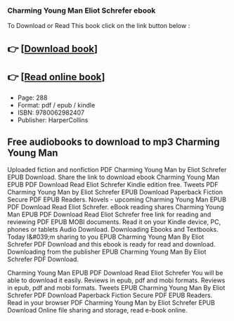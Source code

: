 ### Charming Young Man Eliot Schrefer ebook

To Download or Read This book click on the link button below :

## 👉  [**[Download book](http://get-pdfs.com/download.php?group=book&from=github.com&id=717037&lnk=1063 "Download book")**]

## 👉  [**[Read online book](http://get-pdfs.com/download.php?group=book&from=github.com&id=717037&lnk=1063 "Read online book")**]


* Page: 288
* Format: pdf / epub / kindle
* ISBN: 9780062982407
* Publisher: HarperCollins



## Free audiobooks to download to mp3 Charming Young Man


Uploaded fiction and nonfiction PDF Charming Young Man by Eliot Schrefer EPUB Download. Share the link to download ebook Charming Young Man EPUB PDF Download Read Eliot Schrefer Kindle edition free. Tweets PDF Charming Young Man by Eliot Schrefer EPUB Download Paperback Fiction Secure PDF EPUB Readers. Novels - upcoming Charming Young Man EPUB PDF Download Read Eliot Schrefer. eBook reading shares Charming Young Man EPUB PDF Download Read Eliot Schrefer free link for reading and reviewing PDF EPUB MOBI documents. Read it on your Kindle device, PC, phones or tablets Audio Download. Downloading Ebooks and Textbooks. Today I&amp;#039;m sharing to you EPUB Charming Young Man By Eliot Schrefer PDF Download and this ebook is ready for read and download. Downloading from the publisher EPUB Charming Young Man By Eliot Schrefer PDF Download.

Charming Young Man EPUB PDF Download Read Eliot Schrefer You will be able to download it easily. Reviews in epub, pdf and mobi formats. Reviews in epub, pdf and mobi formats. Tweets EPUB Charming Young Man By Eliot Schrefer PDF Download Paperback Fiction Secure PDF EPUB Readers. Read in your browser PDF Charming Young Man by Eliot Schrefer EPUB Download Online file sharing and storage, read e-book online.





